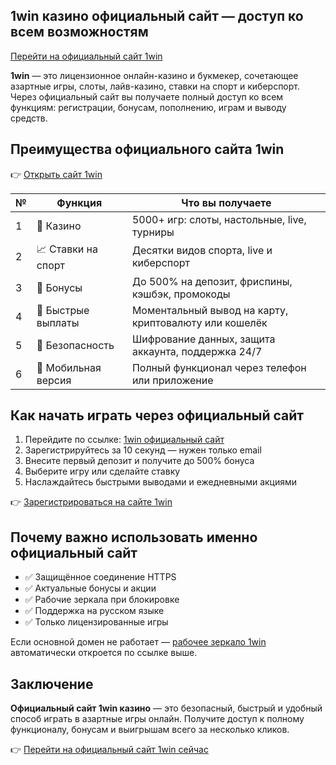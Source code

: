 ## 1win казино официальный сайт — доступ ко всем возможностям  
[Перейти на официальный сайт 1win](https://1wbfqv.life/casino/list?open=register&p=8khw)

**1win** — это лицензионное онлайн-казино и букмекер, сочетающее азартные игры, слоты, лайв-казино, ставки на спорт и киберспорт. Через официальный сайт вы получаете полный доступ ко всем функциям: регистрации, бонусам, пополнению, играм и выводу средств.

## Преимущества официального сайта 1win

👉 [Открыть сайт 1win](https://1wbfqv.life/casino/list?open=register&p=8khw)

| №  | Функция                      | Что вы получаете                                                                |
|----|------------------------------|----------------------------------------------------------------------------------|
| 1  | 🎰 Казино                    | 5000+ игр: слоты, настольные, live, турниры                                     |
| 2  | 📈 Ставки на спорт           | Десятки видов спорта, live и киберспорт                                         |
| 3  | 🎁 Бонусы                   | До 500% на депозит, фриспины, кэшбэк, промокоды                                 |
| 4  | 💸 Быстрые выплаты          | Моментальный вывод на карту, криптовалюту или кошелёк                           |
| 5  | 🔐 Безопасность             | Шифрование данных, защита аккаунта, поддержка 24/7                              |
| 6  | 📱 Мобильная версия         | Полный функционал через телефон или приложение                                 |

## Как начать играть через официальный сайт

1. Перейдите по ссылке: [1win официальный сайт](https://1wbfqv.life/casino/list?open=register&p=8khw)  
2. Зарегистрируйтесь за 10 секунд — нужен только email  
3. Внесите первый депозит и получите до 500% бонуса  
4. Выберите игру или сделайте ставку  
5. Наслаждайтесь быстрыми выводами и ежедневными акциями

👉 [Зарегистрироваться на сайте 1win](https://1wbfqv.life/casino/list?open=register&p=8khw)

## Почему важно использовать именно официальный сайт

- ✅ Защищённое соединение HTTPS  
- ✅ Актуальные бонусы и акции  
- ✅ Рабочие зеркала при блокировке  
- ✅ Поддержка на русском языке  
- ✅ Только лицензированные игры

Если основной домен не работает — [рабочее зеркало 1win](https://1wbfqv.life/casino/list?open=register&p=8khw) автоматически откроется по ссылке выше.

## Заключение

**Официальный сайт 1win казино** — это безопасный, быстрый и удобный способ играть в азартные игры онлайн. Получите доступ к полному функционалу, бонусам и выигрышам всего за несколько кликов.

👉 [Перейти на официальный сайт 1win сейчас](https://1wbfqv.life/casino/list?open=register&p=8khw)
